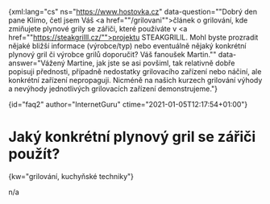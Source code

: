 
{xml:lang="cs" ns="https://www.hostovka.cz" data-question=""Dobrý den pane Klímo, četl jsem Váš <a href=""/grilovani"">článek o grilování</a>, kde zmiňujete plynové grily se zářiči, které používáte v <a href=""https://steakgrilll.cz/"">projektu STEAKGRILlL</a>. Mohl byste prozradit nějaké bližší informace (výrobce/typ) nebo eventuálně nějaký konkrétní plynový gril či výrobce grilů doporučit? Váš fanoušek Martin."" data-answer="Vážený Martine, jak jste se asi povšiml, tak relativně dobře popisuji přednosti, případně nedostatky grilovacího zařízení nebo náčiní, ale konkrétní zařízení nepropaguji. Nicméně na našich kurzech grilování výhody a nevýhody jednotlivých grilovacích zařízení demonstrujeme."}

{id="faq2" author="InternetGuru" ctime="2021-01-05T12:17:54+01:00"}

# Jaký konkrétní plynový gril se zářiči použít?

{kw="grilování, kuchyňské techniky"}

n/a

